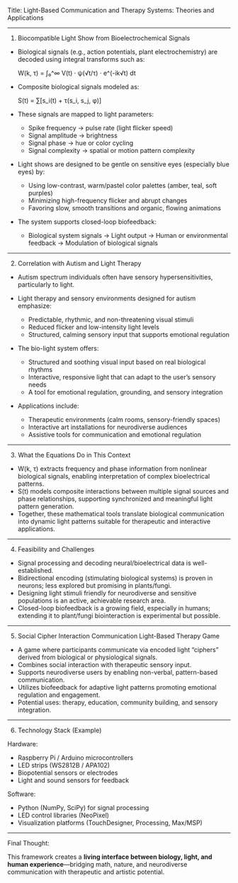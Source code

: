Title: Light-Based Communication and Therapy Systems: Theories and Applications

---

1. Biocompatible Light Show from Bioelectrochemical Signals

- Biological signals (e.g., action potentials, plant electrochemistry) are decoded using integral transforms such as:
  
  W(k, τ) = ∫₀^∞ V(t) · ψ(√t/τ) · e^(-ik√t) dt

- Composite biological signals modeled as:
  
  S(t) = ∑[s_i(t) + τ(s_i, s_j, φ)]

- These signals are mapped to light parameters:
  - Spike frequency → pulse rate (light flicker speed)
  - Signal amplitude → brightness
  - Signal phase → hue or color cycling
  - Signal complexity → spatial or motion pattern complexity

- Light shows are designed to be gentle on sensitive eyes (especially blue eyes) by:
  - Using low-contrast, warm/pastel color palettes (amber, teal, soft purples)
  - Minimizing high-frequency flicker and abrupt changes
  - Favoring slow, smooth transitions and organic, flowing animations

- The system supports closed-loop biofeedback:
  - Biological system signals → Light output → Human or environmental feedback → Modulation of biological signals

---

2. Correlation with Autism and Light Therapy

- Autism spectrum individuals often have sensory hypersensitivities, particularly to light.
- Light therapy and sensory environments designed for autism emphasize:
  - Predictable, rhythmic, and non-threatening visual stimuli
  - Reduced flicker and low-intensity light levels
  - Structured, calming sensory input that supports emotional regulation

- The bio-light system offers:
  - Structured and soothing visual input based on real biological rhythms
  - Interactive, responsive light that can adapt to the user’s sensory needs
  - A tool for emotional regulation, grounding, and sensory integration

- Applications include:
  - Therapeutic environments (calm rooms, sensory-friendly spaces)
  - Interactive art installations for neurodiverse audiences
  - Assistive tools for communication and emotional regulation

---

3. What the Equations Do in This Context

- W(k, τ) extracts frequency and phase information from nonlinear biological signals, enabling interpretation of complex bioelectrical patterns.
- S(t) models composite interactions between multiple signal sources and phase relationships, supporting synchronized and meaningful light pattern generation.
- Together, these mathematical tools translate biological communication into dynamic light patterns suitable for therapeutic and interactive applications.

---

4. Feasibility and Challenges

- Signal processing and decoding neural/bioelectrical data is well-established.
- Bidirectional encoding (stimulating biological systems) is proven in neurons; less explored but promising in plants/fungi.
- Designing light stimuli friendly for neurodiverse and sensitive populations is an active, achievable research area.
- Closed-loop biofeedback is a growing field, especially in humans; extending it to plant/fungi biointeraction is experimental but possible.

---

5. Social Cipher Interaction Communication Light-Based Therapy Game

- A game where participants communicate via encoded light “ciphers” derived from biological or physiological signals.
- Combines social interaction with therapeutic sensory input.
- Supports neurodiverse users by enabling non-verbal, pattern-based communication.
- Utilizes biofeedback for adaptive light patterns promoting emotional regulation and engagement.
- Potential uses: therapy, education, community building, and sensory integration.

---

6. Technology Stack (Example)

Hardware:
- Raspberry Pi / Arduino microcontrollers
- LED strips (WS2812B / APA102)
- Biopotential sensors or electrodes
- Light and sound sensors for feedback

Software:
- Python (NumPy, SciPy) for signal processing
- LED control libraries (NeoPixel)
- Visualization platforms (TouchDesigner, Processing, Max/MSP)

---

Final Thought:

This framework creates a **living interface between biology, light, and human experience**—bridging math, nature, and neurodiverse communication with therapeutic and artistic potential.

